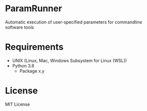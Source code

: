 # ParamRunner
Automatic execution of user-specified parameters for commandline software tools

# Requirements
 * UNIX (Linux, Mac, Windows Subsystem for Linux (WSL))
 * Python 3.8
   * Package x.y

# License
MIT License
